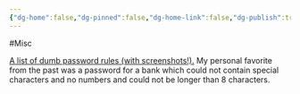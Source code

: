 ```yaml
---
{"dg-home":false,"dg-pinned":false,"dg-home-link":false,"dg-publish":true,"tags":["dgblip"],"created-date":"2019-09-10T00:00:00","disabled rules":["yaml-title","yaml-title-alias","file-name-heading"],"title":"philipp @ 2019-09-10","dg-permalink":"2019/09/10/dumb-password-rules/","updated-date":"2025-04-30T22:27:35","dg-path":"blips/2019-09-10-dumb-password-rules.md","permalink":"/2019/09/10/dumb-password-rules/","dgPassFrontmatter":true}
---
```



#Misc

[A list of dumb password rules (with screenshots!).](https://github.com/dumb-password-rules/dumb-password-rules) My personal favorite from the past was a password for a bank which could not contain special characters and no numbers and could not be longer than 8 characters.



